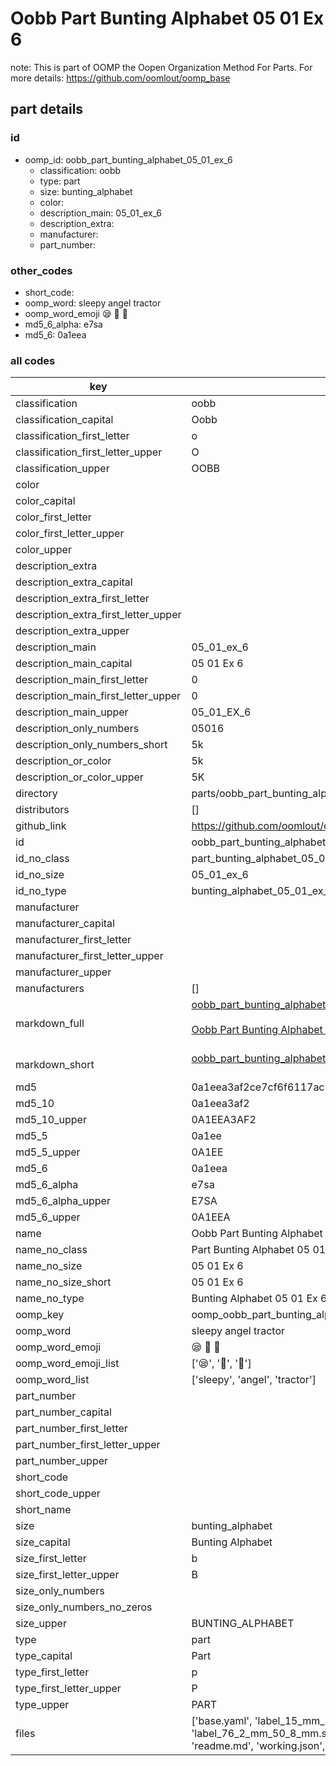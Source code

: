 # Oobb Part Bunting Alphabet 05 01 Ex 6  

note: This is part of OOMP the Oopen Organization Method For Parts. For more details: https://github.com/oomlout/oomp_base

##  part details





### id
* oomp_id: oobb_part_bunting_alphabet_05_01_ex_6
  * classification: oobb
  * type: part
  * size: bunting_alphabet
  * color: 
  * description_main: 05_01_ex_6
  * description_extra: 
  * manufacturer: 
  * part_number: 

### other_codes
* short_code: 
* oomp_word: sleepy angel tractor
* oomp_word_emoji :sleepy: :angel: :tractor:
* md5_6_alpha: e7sa
* md5_6: 0a1eea

### all codes 
| key | value |  
| --- | --- |  
| classification | oobb |  
| classification_capital | Oobb |  
| classification_first_letter | o |  
| classification_first_letter_upper | O |  
| classification_upper | OOBB |  
| color |  |  
| color_capital |  |  
| color_first_letter |  |  
| color_first_letter_upper |  |  
| color_upper |  |  
| description_extra |  |  
| description_extra_capital |  |  
| description_extra_first_letter |  |  
| description_extra_first_letter_upper |  |  
| description_extra_upper |  |  
| description_main | 05_01_ex_6 |  
| description_main_capital | 05 01 Ex 6 |  
| description_main_first_letter | 0 |  
| description_main_first_letter_upper | 0 |  
| description_main_upper | 05_01_EX_6 |  
| description_only_numbers | 05016 |  
| description_only_numbers_short | 5k |  
| description_or_color | 5k |  
| description_or_color_upper | 5K |  
| directory | parts/oobb_part_bunting_alphabet_05_01_ex_6 |  
| distributors | [] |  
| github_link | https://github.com/oomlout/oomlout_oomp_part_src/tree/main/parts/oobb_part_bunting_alphabet_05_01_ex_6/working |  
| id | oobb_part_bunting_alphabet_05_01_ex_6 |  
| id_no_class | part_bunting_alphabet_05_01_ex_6 |  
| id_no_size | 05_01_ex_6 |  
| id_no_type | bunting_alphabet_05_01_ex_6 |  
| manufacturer |  |  
| manufacturer_capital |  |  
| manufacturer_first_letter |  |  
| manufacturer_first_letter_upper |  |  
| manufacturer_upper |  |  
| manufacturers | [] |  
| markdown_full | [oobb_part_bunting_alphabet_05_01_ex_6](https://github.com/oomlout/oomlout_oomp_part_src/tree/main/parts/oobb_part_bunting_alphabet_05_01_ex_6/working)<br>[](https://github.com/oomlout/oomlout_oomp_part_src/tree/main/parts/oobb_part_bunting_alphabet_05_01_ex_6/working)<br>[Oobb Part Bunting Alphabet 05 01 Ex 6](https://github.com/oomlout/oomlout_oomp_part_src/tree/main/parts/oobb_part_bunting_alphabet_05_01_ex_6/working)<br><br> |  
| markdown_short | [oobb_part_bunting_alphabet_05_01_ex_6](https://github.com/oomlout/oomlout_oomp_part_src/tree/main/parts/oobb_part_bunting_alphabet_05_01_ex_6/working)<br><br> |  
| md5 | 0a1eea3af2ce7cf6f6117ac23e330396 |  
| md5_10 | 0a1eea3af2 |  
| md5_10_upper | 0A1EEA3AF2 |  
| md5_5 | 0a1ee |  
| md5_5_upper | 0A1EE |  
| md5_6 | 0a1eea |  
| md5_6_alpha | e7sa |  
| md5_6_alpha_upper | E7SA |  
| md5_6_upper | 0A1EEA |  
| name | Oobb Part Bunting Alphabet 05 01 Ex 6 |  
| name_no_class | Part Bunting Alphabet 05 01 Ex 6 |  
| name_no_size | 05 01 Ex 6 |  
| name_no_size_short | 05 01 Ex 6 |  
| name_no_type | Bunting Alphabet 05 01 Ex 6 |  
| oomp_key | oomp_oobb_part_bunting_alphabet_05_01_ex_6 |  
| oomp_word | sleepy angel tractor |  
| oomp_word_emoji | :sleepy: :angel: :tractor: |  
| oomp_word_emoji_list | [':sleepy:', ':angel:', ':tractor:'] |  
| oomp_word_list | ['sleepy', 'angel', 'tractor'] |  
| part_number |  |  
| part_number_capital |  |  
| part_number_first_letter |  |  
| part_number_first_letter_upper |  |  
| part_number_upper |  |  
| short_code |  |  
| short_code_upper |  |  
| short_name |  |  
| size | bunting_alphabet |  
| size_capital | Bunting Alphabet |  
| size_first_letter | b |  
| size_first_letter_upper | B |  
| size_only_numbers |  |  
| size_only_numbers_no_zeros |  |  
| size_upper | BUNTING_ALPHABET |  
| type | part |  
| type_capital | Part |  
| type_first_letter | p |  
| type_first_letter_upper | P |  
| type_upper | PART |  
| files | ['base.yaml', 'label_15_mm_30_mm.pdf', 'label_15_mm_30_mm.svg', 'label_76_2_mm_50_8_mm.pdf', 'label_76_2_mm_50_8_mm.svg', 'label_oomlout_76_2_mm_50_8_mm.pdf', 'label_oomlout_76_2_mm_50_8_mm.svg', 'readme.md', 'working.json', 'working.yaml'] |  
